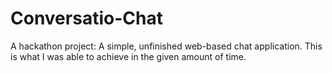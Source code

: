 # Conversatio-Chat
A hackathon project: A simple, unfinished web-based chat application. This is what I was able to achieve in the given amount of time.
